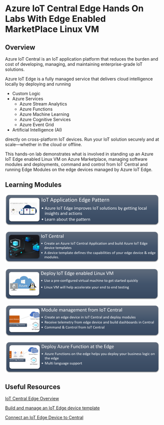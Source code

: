 # Azure IoT Central Edge Hands On Labs With Edge Enabled MarketPlace Linux VM

## Overview

Azure IoT Central is an IoT application platform that reduces the burden and cost of developing, managing, and maintaining enterprise-grade IoT solutions. 

Azure IoT Edge is a fully managed service that delivers cloud intelligence locally by deploying and running

* Custom Logic 
* Azure Services
  * Azure Stream Analytics
  * Azure Functions
  * Azure Machine Learning
  * Azure Cognitive Services
  * Azure Event Grid
* Artificial Intelligence (AI)
 
directly on cross-platform IoT devices. Run your IoT solution securely and at scale—whether in the cloud or offline. 

This hands-on lab demonstrates what is involved in standing up an Azure IoT Edge enabled Linux VM on Azure Marketplace, managing software modules and deployments, command and control from IoT Central and running Edge Modules on the edge devices managed by Azure IoT Edge.

## Learning Modules

[![screenshot](images/module1card.png)](pattern)

[![screenshot](images/module2card.png)](iotcentral)

[![screenshot](images/module3card.png)](marketplacedeployment)

[![screenshot](images/module4card.png)](edgemodule) 

[comment]: [![screenshot](images/module5card.png)](streamanalytics)

[![screenshot](images/module6card.png)](functionmodule)

## Useful Resources

 [IoT Central Edge Overview](https://docs.microsoft.com/en-us/azure/iot-central/preview/concepts-architecture#azure-iot-edge-devices)

 [Build and manage an IoT Edge device template](https://docs.microsoft.com/en-us/azure/iot-central/preview/tutorial-define-edge-device-type)

 [Connect an IoT Edge Device to Central](https://docs.microsoft.com/en-us/azure/iot-central/preview/tutorial-add-edge-as-leaf-device)
